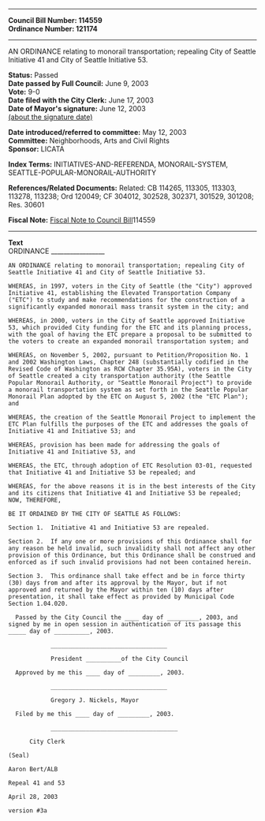 * * * * *  
  
**Council Bill Number: [](#h0)[](#h2)114559**   
**Ordinance Number: 121174**  
  
* * * * *  
  
AN ORDINANCE relating to monorail transportation; repealing City of Seattle Initiative 41 and City of Seattle Initiative 53.  
  
**Status:** Passed   
**Date passed by Full Council:** June 9, 2003   
**Vote:** 9-0   
**Date filed with the City Clerk:** June 17, 2003   
**Date of Mayor's signature:** June 12, 2003   
[(about the signature date)](/~public/approvaldate.htm)   
  
  
**Date introduced/referred to committee:** May 12, 2003   
**Committee:** Neighborhoods, Arts and Civil Rights   
**Sponsor:** LICATA   
  
**Index Terms:** INITIATIVES-AND-REFERENDA, MONORAIL-SYSTEM, SEATTLE-POPULAR-MONORAIL-AUTHORITY  
  
**References/Related Documents:** Related: CB 114265, 113305, 113303, 113278, 113238; Ord 120049; CF 304012, 302528, 302371, 301529, 301208; Res. 30601  
  
**Fiscal Note:** [Fiscal Note to Council Bill](http://clerk.seattle.gov/~public/fnote/114559.htm)[](#h1)[](#h3)114559  
  
* * * * *  
  
**Text**  
    ORDINANCE _________________  
  
    AN ORDINANCE relating to monorail transportation; repealing City of  
    Seattle Initiative 41 and City of Seattle Initiative 53.  
  
    WHEREAS, in 1997, voters in the City of Seattle (the "City") approved  
    Initiative 41, establishing the Elevated Transportation Company  
    ("ETC") to study and make recommendations for the construction of a  
    significantly expanded monorail mass transit system in the city; and  
  
    WHEREAS, in 2000, voters in the City of Seattle approved Initiative  
    53, which provided City funding for the ETC and its planning process,  
    with the goal of having the ETC prepare a proposal to be submitted to  
    the voters to create an expanded monorail transportation system; and  
  
    WHEREAS, on November 5, 2002, pursuant to Petition/Proposition No. 1  
    and 2002 Washington Laws, Chapter 248 (substantially codified in the  
    Revised Code of Washington as RCW Chapter 35.95A), voters in the City  
    of Seattle created a city transportation authority (the Seattle  
    Popular Monorail Authority, or "Seattle Monorail Project") to provide  
    a monorail transportation system as set forth in the Seattle Popular  
    Monorail Plan adopted by the ETC on August 5, 2002 (the "ETC Plan");  
    and  
  
    WHEREAS, the creation of the Seattle Monorail Project to implement the  
    ETC Plan fulfills the purposes of the ETC and addresses the goals of  
    Initiative 41 and Initiative 53; and  
  
    WHEREAS, provision has been made for addressing the goals of  
    Initiative 41 and Initiative 53, and  
  
    WHEREAS, the ETC, through adoption of ETC Resolution 03-01, requested  
    that Initiative 41 and Initiative 53 be repealed; and  
  
    WHEREAS, for the above reasons it is in the best interests of the City  
    and its citizens that Initiative 41 and Initiative 53 be repealed;  
    NOW, THEREFORE,  
  
    BE IT ORDAINED BY THE CITY OF SEATTLE AS FOLLOWS:  
  
    Section 1.  Initiative 41 and Initiative 53 are repealed.  
  
    Section 2.  If any one or more provisions of this Ordinance shall for  
    any reason be held invalid, such invalidity shall not affect any other  
    provision of this Ordinance, but this Ordinance shall be construed and  
    enforced as if such invalid provisions had not been contained herein.  
  
    Section 3.  This ordinance shall take effect and be in force thirty  
    (30) days from and after its approval by the Mayor, but if not  
    approved and returned by the Mayor within ten (10) days after  
    presentation, it shall take effect as provided by Municipal Code  
    Section 1.04.020.  
  
      Passed by the City Council the ____ day of _________, 2003, and  
    signed by me in open session in authentication of its passage this  
    _____ day of __________, 2003.  
  
                _________________________________  
  
                President __________of the City Council  
  
      Approved by me this ____ day of _________, 2003.  
  
                _________________________________  
  
                Gregory J. Nickels, Mayor  
  
      Filed by me this ____ day of _________, 2003.  
  
                ____________________________________  
  
          City Clerk  
  
    (Seal)  
  
    Aaron Bert/ALB  
  
    Repeal 41 and 53  
  
    April 28, 2003  
  
    version #3a  
